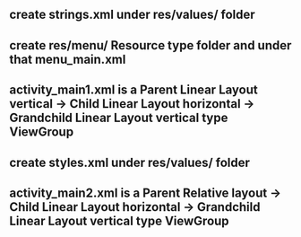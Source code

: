 
## create strings.xml under res/values/ folder
## create res/menu/ Resource type folder and under that menu_main.xml
## activity_main1.xml is a Parent Linear Layout vertical ->  Child Linear Layout horizontal  -> Grandchild  Linear Layout vertical  type ViewGroup
## create styles.xml under res/values/ folder
## activity_main2.xml is a Parent Relative layout ->  Child Linear Layout horizontal  -> Grandchild  Linear Layout vertical  type ViewGroup

